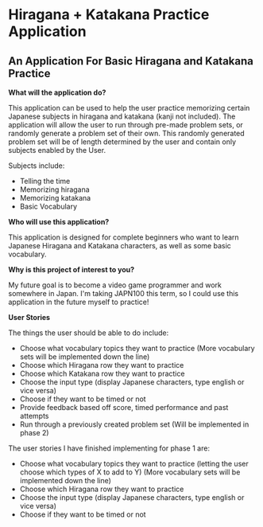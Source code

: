 # Hiragana + Katakana Practice Application

## An Application For Basic Hiragana and Katakana Practice

**What will the application do?**

This application can be used to help the user practice memorizing certain Japanese subjects
in hiragana and katakana (kanji not included). 
The application will allow the user to run through pre-made problem sets, or randomly
generate a problem set of their own. This randomly generated problem set will be 
of length determined by the user and contain only subjects enabled by the User. 

Subjects include:
- Telling the time
- Memorizing hiragana 
- Memorizing katakana 
- Basic Vocabulary 

**Who will use this application?**

This application is designed for complete beginners who want to learn Japanese
Hiragana and Katakana characters, as well as some basic vocabulary. 

**Why is this project of interest to you?**

My future goal is to become a video game programmer and work somewhere in Japan.
I'm taking JAPN100 this term, so I could use this application 
in the future myself to practice!


**User Stories**

The things the user should be able to do include:

- Choose what vocabulary topics they want to practice 
(More vocabulary sets will be implemented down the line)
- Choose which Hiragana row they want to practice
- Choose which Katakana row they want to practice 
- Choose the input type (display Japanese characters, type english or vice versa)
- Choose if they want to be timed or not 
- Provide feedback based off score, timed performance and past attempts
- Run through a previously created problem set (Will be implemented in phase 2)

The user stories I have finished implementing for phase 1 are:

- Choose what vocabulary topics they want to practice 
(letting the user choose which types of X to add to Y)
(More vocabulary sets will be implemented down the line)
- Choose which Hiragana row they want to practice
- Choose the input type (display Japanese characters, type english or vice versa)
- Choose if they want to be timed or not 


